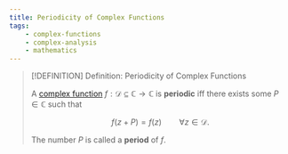 ```yaml
---
title: Periodicity of Complex Functions
tags:
    - complex-functions
    - complex-analysis
    - mathematics
---
```


>[!DEFINITION] Definition: Periodicity of Complex Functions
>
>A [complex function](./index.md) $f: \mathcal{D} \subseteq \mathbb{C} \to \mathbb{C}$ is **periodic** iff there exists some $P \in \mathbb{C}$ such that
>
>$$
>f(z + P) = f(z) \qquad \forall z \in \mathcal{D}.
>$$
>
>The number $P$ is called a **period** of $f$.
>